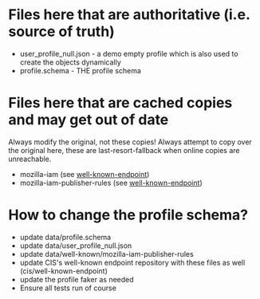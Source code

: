 # Files here that are authoritative (i.e. source of truth)

- user_profile_null.json - a demo empty profile which is also used to create the objects dynamically
- profile.schema - THE profile schema

# Files here that are cached copies and may get out of date

Always modify the original, not these copies!
Always attempt to copy over the original here, these are last-resort-fallback when online copies are unreachable.

- mozilla-iam (see [well-known-endpoint](../../../../well-known-endpoint))
- mozilla-iam-publisher-rules (see [well-known-endpoint](../../../../well-known-endpoint))


# How to change the profile schema?

- update data/profile.schema
- update data/user_profile_null.json
- update data/well-known/mozilla-iam-publisher-rules
- update CIS's well-known endpoint repository with these files as well (cis/well-known-endpoint)
- update the profile faker as needed
- Ensure all tests run of course
